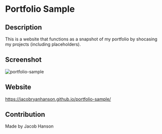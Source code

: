 # Portfolio Sample

## Description
This is a website that functions as a snapshot of my portfolio by shocasing my projects (including placeholders).

## Screenshot
![portfolio-sample](https://user-images.githubusercontent.com/89164466/132104651-bd787a26-d20a-4c0d-a36a-53c0cd18778f.png)

## Website
https://jacobryanhanson.github.io/portfolio-sample/

## Contribution
Made by Jacob Hanson
